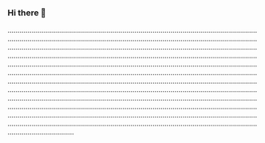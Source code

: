 ### Hi there 👋

.................................................................................................................................................................................................................................................................................................................................................................................................................................................................................................................................................................................................................................................................................................................................................................................................................................................................................................................................................................................................................................................................................................................................................................................................................................................................................................................................................................................................................................................................................................................................................................................